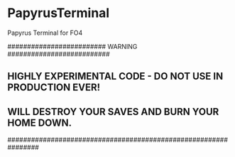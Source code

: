 # PapyrusTerminal
Papyrus Terminal for FO4

#########################   WARNING   ##########################
## HIGHLY EXPERIMENTAL CODE - DO NOT USE IN PRODUCTION EVER!  ##
## WILL DESTROY YOUR SAVES AND BURN YOUR HOME DOWN.           ##
################################################################
